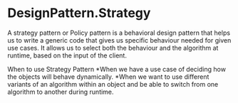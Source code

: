 # DesignPattern.Strategy

A strategy pattern or Policy pattern is a behavioral design pattern that helps us to write a generic code that gives us specific behaviour needed for given use cases. 
It allows us to select both the behaviour and the algorithm at runtime, based on the input of the client.

When to use Strategy Pattern
	*When we have a use case of deciding how the objects will behave dynamically.
	*When we want to use different variants of an algorithm within an object and be able to switch from one algorithm to another during runtime.